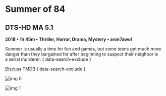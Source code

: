# Summer of 84

## DTS-HD MA 5.1

**2018 • 1h 45m • Thriller, Horror, Drama, Mystery • aron7awol**

Summer is usually a time for fun and games, but some teens get much more danger than they bargained for after beginning to suspect their neighbor is a serial murderer.
{ data-search-exclude }

[Discuss](https://www.avsforum.com/threads/bass-eq-for-filtered-movies.2995212/post-56994854)  [TMDB](https://www.themoviedb.org/movie/470229)
{ data-search-exclude }

![img 0](https://i.imgur.com/VarG5av.jpg)

![img 1](https://i.imgur.com/ESpziG9.jpg)

